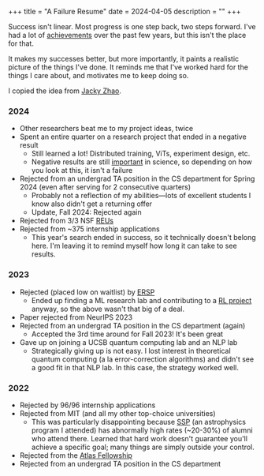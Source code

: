 +++
title = "A Failure Resume"
date = 2024-04-05
description = ""
+++

Success isn't linear. Most progress is one step back, two steps forward. I've
had a lot of [achievements](https://www.linkedin.com/in/tanayb11/) over the
past few years, but this isn't the place for that.

It makes my successes better, but more importantly, it paints a realistic picture
of the things I've done. It reminds me that I've worked hard for the things
I care about, and motivates me to keep doing so.

I copied the idea from [Jacky Zhao](https://jzhao.xyz/posts/a-failure-resume).

### 2024
- Other researchers beat me to my project ideas, twice
- Spent an entire quarter on a research project that ended in a negative result
    - Still learned a lot! Distributed training, ViTs, experiment design, etc.
    - Negative results are still [important](https://www.youtube.com/watch?v=KOJnOCdBr4s) in science, so depending on how you look at this, it isn't a failure
- Rejected from an undergrad TA position in the CS department for Spring 2024 (even after serving for 2 consecutive quarters)
    - Probably not a reflection of my abilities—lots of excellent students I know also didn't get a returning offer
    - Update, Fall 2024: Rejected again
- Rejected from 3/3 NSF [REUs](https://www.nsf.gov/crssprgm/reu/)
- Rejected from ~375 internship applications
    - This year's search ended in success, so it technically doesn't
    belong here. I'm leaving it to remind myself how long it can take to see
    results.

### 2023
- Rejected (placed low on waitlist) by [ERSP](https://ersp.cs.ucsb.edu/)
	- Ended up finding a ML research lab and contributing to a [RL project](https://arxiv.org/abs/2405.06063) anyway, so the above wasn't that big of a deal.
- Paper rejected from NeurIPS 2023
- Rejected from an undergrad TA position in the CS department (again)
    - Accepted the 3rd time around for Fall 2023! It's been great
- Gave up on joining a UCSB quantum computing lab and an NLP lab
	- Strategically giving up is not easy. I lost interest in theoretical quantum computing (a la error-correction algorithms) and didn't see a good fit in that NLP lab. In this case, the strategy worked well.

### 2022
- Rejected by 96/96 internship applications
- Rejected from MIT (and all my other top-choice universities)
	- This was particularly disappointing because [SSP](https://summerscience.org/) (an astrophysics program I attended) has abnormally high rates (~20-30%) of alumni who attend there. Learned that hard work doesn't guarantee you'll achieve a specific goal; many things are simply outside your control.
- Rejected from the [Atlas Fellowship](https://www.atlasfellowship.org/)
- Rejected from an undergrad TA position in the CS department

